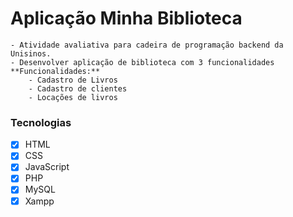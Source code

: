 # Aplicação Minha Biblioteca

    - Atividade avaliativa para cadeira de programação backend da Unisinos.
    - Desenvolver aplicação de biblioteca com 3 funcionalidades
    **Funcionalidades:**
        - Cadastro de Livros
        - Cadastro de clientes
        - Locações de livros

### Tecnologias 

- [X] HTML
- [X] CSS
- [X] JavaScript
- [X] PHP
- [X] MySQL
- [X] Xampp